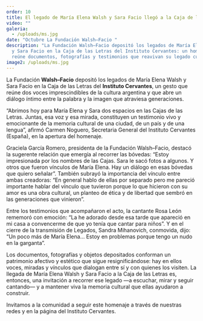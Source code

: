 ```yaml
---
order: 10
title: El legado de María Elena Walsh y Sara Facio llegó a la Caja de las Letras.
video: ""
galeria:
  - /uploads/ms.jpg
date: "Octubre La Fundación Walsh–Facio "
description: "La Fundación Walsh–Facio depositó los legados de María Elena Walsh
  y Sara Facio en la Caja de las Letras del Instituto Cervantes: un homenaje que
  reúne documentos, fotografías y testimonios que reavivan su legado cultural."
image2: /uploads/ms.jpg
---
```

La Fundación **Walsh–Facio** depositó los legados de María Elena Walsh y Sara Facio en la Caja de las Letras del **Instituto Cervantes**, un gesto que reúne dos voces imprescindibles de la cultura argentina y que abre un diálogo íntimo entre la palabra y la imagen que atraviesa generaciones.

“Abrimos hoy para María Elena y Sara dos espacios en las Cajas de las Letras. Juntas, esa voz y esa mirada, constituyen un testimonio vivo y emocionante de la memoria cultural de una ciudad, de un país y de una lengua”, afirmó Carmen Noguero, Secretaria General del Instituto Cervantes (España), en la apertura del homenaje.

Graciela García Romero, presidenta de la Fundación Walsh–Facio, destacó la sugerente relación que emergía al recorrer las bóvedas: “Estoy impresionada por los nombres de las Cajas. Sara le sacó fotos a algunos. Y otros que fueron vínculos de María Elena. Hay un diálogo en esas bóvedas que quiero señalar”. También subrayó la importancia del vínculo entre ambas creadoras: “En general hablo de ellas por separado pero me pareció importante hablar del vínculo que tuvieron porque lo que hicieron con su amor es una obra cultural, un planteo de ética y de libertad que sembró en las generaciones que vinieron”.

Entre los testimonios que acompañaron el acto, la cantante Rosa León rememoró con emoción: “La he adorado desde esa tarde que apareció en mi casa a convencerme de que yo tenía que cantar para niños”. Y en el cierre de la transmisión de Legados, Sandra Mihanovich, conmovida, dijo: “Un poco más de María Elena… Estoy en problemas porque tengo un nudo en la garganta”.

Los documentos, fotografías y objetos depositados conforman un patrimonio afectivo y estético que sigue resignificándose: hay en ellos voces, miradas y vínculos que dialogan entre sí y con quienes los visiten. La llegada de María Elena Walsh y Sara Facio a la Caja de las Letras es, entonces, una invitación a recorrer ese legado —a escuchar, mirar y seguir cantando— y a mantener viva la memoria cultural que ellas ayudaron a construir.

Invitamos a la comunidad a seguir este homenaje a través de nuestras redes y en la página del Instituto Cervantes.
